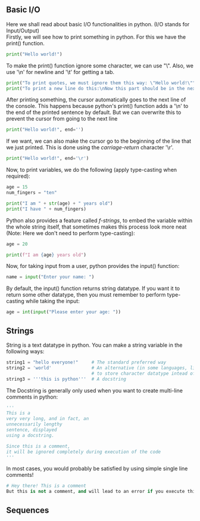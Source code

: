 ## Basic I/O

Here we shall read about basic I/O functionalities in python. (I/O stands for Input/Output)\
Firstly, we will see how to print something in python. For this we have the print() function.

```python
print("Hello world!")
```

To make the print() function ignore some character, we can use "\\". Also, we use '\n' for newline and '\t' for getting a tab.

```python
print("To print quotes, we must ignore them this way: \"Hello world!\"")
print("To print a new line do this:\nNow this part should be in the next line")
```

After printing something, the cursor automatically goes to the next line of the console. This happens because python's print() function adds a '\n' to the end of the printed sentence by default. But we can overwrite this to prevent the cursor from going to the next line

```python
print("Hello world!", end='')
```

If we want, we can also make the cursor go to the beginning of the line that we just printed. This is done using the *carriage-return* character '\r'.

```python
print("Hello world!", end='\r')
```

Now, to print variables, we do the following (apply type-casting when required):

```py
age = 15
num_fingers = "ten"

print("I am " + str(age) + " years old")
print("I have " + num_fingers)
```

Python also provides a feature called *f-strings*, to embed the variable within the whole string itself, that sometimes makes this process look more neat (Note: Here we don't need to perform type-casting):

```py
age = 20

print(f"I am {age} years old")
```

Now, for taking input from a user, python provides the input() function:

```py
name = input("Enter your name: ")
```

By default, the input() function returns string datatype. If you want it to return some other datatype, then you must remember to perform type-casting while taking the input:

```py
age = int(input("Please enter your age: "))
```

## Strings

String is a text datatype in python. You can make a string variable in the following ways:

```py
string1 = "hello everyone!"     # The standard preferred way
string2 = 'world'               # An alternative (in some languages, like C, this way is used
                                # to store character datatype intead of strings)
string3 = '''this is python'''  # A docstring
```

The Docstring is generally only used when you want to create multi-line comments in python:

```py
'''
This is a
very very long, and in fact, an
unnecessarily lengthy
sentence, displayed
using a docstring.

Since this is a comment,
it will be ignored completely during execution of the code
'''
```

In most cases, you would probably be satisfied by using simple single line comments!

```py
# Hey there! This is a comment
But this is not a comment, and will lead to an error if you execute this code!
```

## Sequences